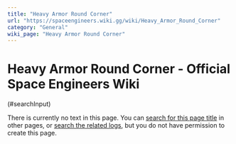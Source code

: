 ```yaml
---
title: "Heavy Armor Round Corner"
url: "https://spaceengineers.wiki.gg/wiki/Heavy_Armor_Round_Corner"
category: "General"
wiki_page: "Heavy Armor Round Corner"
---
```


# Heavy Armor Round Corner - Official Space Engineers Wiki

(#searchInput)

There is currently no text in this page. You can [search for this page title](https://spaceengineers.wiki.gg/wiki/Special:Search/Heavy_Armor_Round_Corner "Special:Search/Heavy Armor Round Corner") in other pages, or [search the related logs](https://spaceengineers.wiki.gg/wiki/Special:Log?page=Heavy_Armor_Round_Corner), but you do not have permission to create this page.